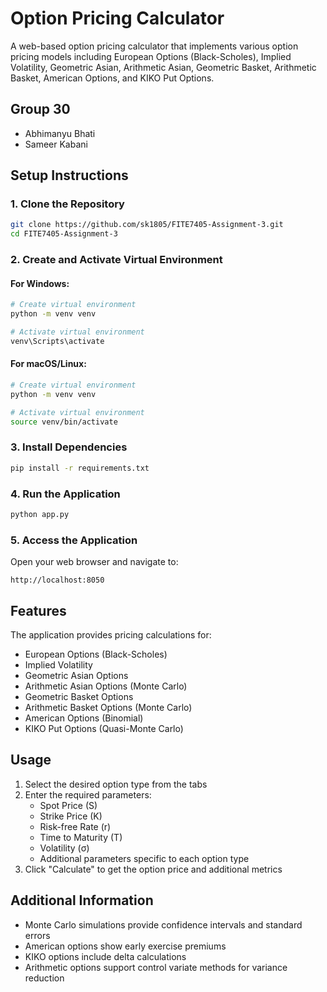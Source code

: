 # Option Pricing Calculator

A web-based option pricing calculator that implements various option pricing models including European Options (Black-Scholes), Implied Volatility, Geometric Asian, Arithmetic Asian, Geometric Basket, Arithmetic Basket, American Options, and KIKO Put Options.

## Group 30
- Abhimanyu Bhati
- Sameer Kabani

## Setup Instructions

### 1. Clone the Repository
```bash
git clone https://github.com/sk1805/FITE7405-Assignment-3.git
cd FITE7405-Assignment-3
```

### 2. Create and Activate Virtual Environment

#### For Windows:
```bash
# Create virtual environment
python -m venv venv

# Activate virtual environment
venv\Scripts\activate
```

#### For macOS/Linux:
```bash
# Create virtual environment
python -m venv venv

# Activate virtual environment
source venv/bin/activate
```

### 3. Install Dependencies
```bash
pip install -r requirements.txt
```

### 4. Run the Application
```bash
python app.py
```

### 5. Access the Application
Open your web browser and navigate to:
```
http://localhost:8050
```

## Features

The application provides pricing calculations for:
- European Options (Black-Scholes)
- Implied Volatility
- Geometric Asian Options
- Arithmetic Asian Options (Monte Carlo)
- Geometric Basket Options
- Arithmetic Basket Options (Monte Carlo)
- American Options (Binomial)
- KIKO Put Options (Quasi-Monte Carlo)

## Usage

1. Select the desired option type from the tabs
2. Enter the required parameters:
   - Spot Price (S)
   - Strike Price (K)
   - Risk-free Rate (r)
   - Time to Maturity (T)
   - Volatility (σ)
   - Additional parameters specific to each option type
3. Click "Calculate" to get the option price and additional metrics

## Additional Information

- Monte Carlo simulations provide confidence intervals and standard errors
- American options show early exercise premiums
- KIKO options include delta calculations
- Arithmetic options support control variate methods for variance reduction

